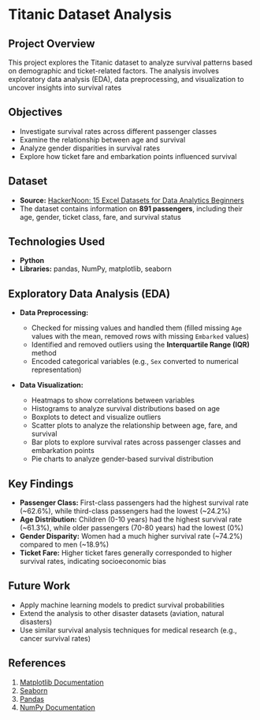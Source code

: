 # Titanic Dataset Analysis

## Project Overview
This project explores the Titanic dataset to analyze survival patterns based on demographic and ticket-related factors. The analysis involves exploratory data analysis (EDA), data preprocessing, and visualization to uncover insights into survival rates

## Objectives
- Investigate survival rates across different passenger classes
- Examine the relationship between age and survival
- Analyze gender disparities in survival rates
- Explore how ticket fare and embarkation points influenced survival

## Dataset
- **Source:** [HackerNoon: 15 Excel Datasets for Data Analytics Beginners](https://hackernoon.com/15-excel-datasets-for-data-analytics-beginners)
- The dataset contains information on **891 passengers**, including their age, gender, ticket class, fare, and survival status

## Technologies Used
- **Python**
- **Libraries:** pandas, NumPy, matplotlib, seaborn

## Exploratory Data Analysis (EDA)
- **Data Preprocessing:**
  - Checked for missing values and handled them (filled missing `Age` values with the mean, removed rows with missing `Embarked` values)
  - Identified and removed outliers using the **Interquartile Range (IQR)** method
  - Encoded categorical variables (e.g., `Sex` converted to numerical representation)

- **Data Visualization:**
  - Heatmaps to show correlations between variables
  - Histograms to analyze survival distributions based on age
  - Boxplots to detect and visualize outliers
  - Scatter plots to analyze the relationship between age, fare, and survival
  - Bar plots to explore survival rates across passenger classes and embarkation points
  - Pie charts to analyze gender-based survival distribution

## Key Findings
- **Passenger Class:** First-class passengers had the highest survival rate (~62.6%), while third-class passengers had the lowest (~24.2%)
- **Age Distribution:** Children (0-10 years) had the highest survival rate (~61.3%), while older passengers (70-80 years) had the lowest (0%)
- **Gender Disparity:** Women had a much higher survival rate (~74.2%) compared to men (~18.9%)
- **Ticket Fare:** Higher ticket fares generally corresponded to higher survival rates, indicating socioeconomic bias

## Future Work
- Apply machine learning models to predict survival probabilities
- Extend the analysis to other disaster datasets (aviation, natural disasters)
- Use similar survival analysis techniques for medical research (e.g., cancer survival rates)

## References

1. [Matplotlib Documentation](https://matplotlib.org/stable/plot_types/index)
2. [Seaborn](https://seaborn.pydata.org/api.html)
3. [Pandas](https://pandas.pydata.org/docs/user_guide/index.html)
4. [NumPy Documentation](https://numpy.org/doc/2.2/user/index.html)  


